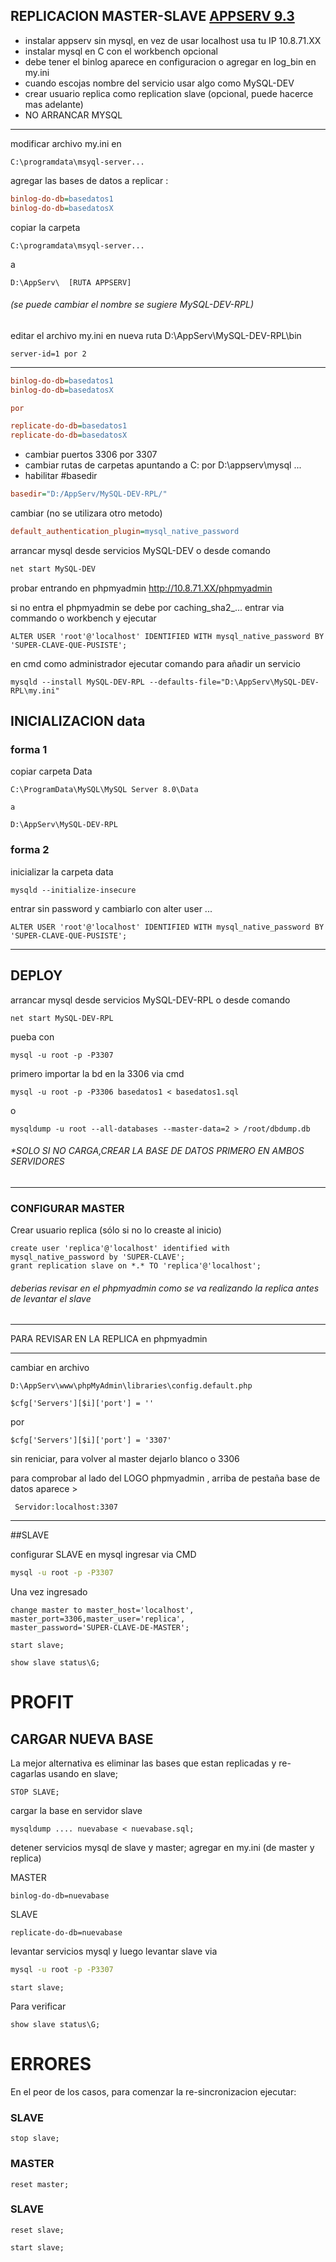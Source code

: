 ## REPLICACION MASTER-SLAVE [APPSERV 9.3](https://www.appserv.org/en/)

* instalar appserv sin mysql, en vez de usar localhost usa tu IP 10.8.71.XX
* instalar mysql en C con el workbench opcional
* debe tener el binlog aparece en configuracion o agregar en log_bin en my.ini
* cuando escojas nombre del servicio usar algo como MySQL-DEV
* crear usuario replica como replication slave (opcional, puede hacerce mas adelante)
* NO ARRANCAR MYSQL
***
modificar archivo my.ini en 
````
C:\programdata\msyql-server...
````

agregar las bases de datos a replicar :

````ini
binlog-do-db=basedatos1
binlog-do-db=basedatosX
````

copiar la carpeta  
````
C:\programdata\msyql-server... 
````
 a
````
D:\AppServ\  [RUTA APPSERV]
````
###### (se puede cambiar el nombre se sugiere MySQL-DEV-RPL)

editar el archivo my.ini en nueva ruta D:\AppServ\MySQL-DEV-RPL\bin

````
server-id=1 por 2
````

***

````ini
binlog-do-db=basedatos1
binlog-do-db=basedatosX

por 

replicate-do-db=basedatos1
replicate-do-db=basedatosX
````

* cambiar puertos 3306 por 3307
* cambiar rutas de carpetas apuntando a C: por D:\appserv\mysql ...
* habilitar #basedir

````ini
basedir="D:/AppServ/MySQL-DEV-RPL/"
````
cambiar (no se utilizara otro metodo)

````ini
default_authentication_plugin=mysql_native_password
````

arrancar mysql desde servicios  MySQL-DEV o desde comando
````bash
net start MySQL-DEV
````

probar entrando en phpmyadmin http://10.8.71.XX/phpmyadmin

si no entra el phpmyadmin se debe por caching_sha2_... 
entrar via commando o workbench y ejecutar

~~~
ALTER USER 'root'@'localhost' IDENTIFIED WITH mysql_native_password BY 'SUPER-CLAVE-QUE-PUSISTE';
~~~

en cmd como administrador ejecutar comando para añadir un servicio

````
mysqld --install MySQL-DEV-RPL --defaults-file="D:\AppServ\MySQL-DEV-RPL\my.ini"
````

## INICIALIZACION data

### forma 1

copiar carpeta Data
~~~
C:\ProgramData\MySQL\MySQL Server 8.0\Data

a

D:\AppServ\MySQL-DEV-RPL
~~~

### forma 2

inicializar la carpeta data

````
mysqld --initialize-insecure
````
entrar sin password y cambiarlo con alter user ...
````
ALTER USER 'root'@'localhost' IDENTIFIED WITH mysql_native_password BY 'SUPER-CLAVE-QUE-PUSISTE';
````

***

## DEPLOY

arrancar mysql desde servicios  MySQL-DEV-RPL o desde comando
````
net start MySQL-DEV-RPL
````
pueba con
````
mysql -u root -p -P3307
````
primero importar la bd en la 3306 via cmd
````
mysql -u root -p -P3306 basedatos1 < basedatos1.sql
````
o 
````
mysqldump -u root --all-databases --master-data=2 > /root/dbdump.db
````

###### *SOLO SI NO CARGA,CREAR LA BASE DE DATOS PRIMERO EN AMBOS SERVIDORES
***
### CONFIGURAR MASTER

Crear usuario replica (sólo si no lo creaste al inicio)
````
create user 'replica'@'localhost' identified with mysql_native_password by 'SUPER-CLAVE';
grant replication slave on *.* TO 'replica'@'localhost';
````
###### deberias revisar en el phpmyadmin como se va realizando la replica antes de levantar el slave

***
PARA REVISAR EN LA REPLICA en phpmyadmin
***
cambiar en archivo 
~~~
D:\AppServ\www\phpMyAdmin\libraries\config.default.php
~~~

````
$cfg['Servers'][$i]['port'] = ''
````
por 
````
$cfg['Servers'][$i]['port'] = '3307'
````

sin reniciar, para volver al master dejarlo blanco o 3306

para comprobar  al lado del LOGO phpmyadmin , arriba de pestaña base de datos aparece >
~~~
 Servidor:localhost:3307
~~~

***

##SLAVE

configurar SLAVE en mysql ingresar via CMD
~~~bash
mysql -u root -p -P3307
~~~

Una vez ingresado
~~~
change master to master_host='localhost',
master_port=3306,master_user='replica',
master_password='SUPER-CLAVE-DE-MASTER';
~~~
~~~
start slave;
~~~
~~~
show slave status\G;
~~~
# PROFIT

## CARGAR NUEVA BASE

La mejor alternativa es eliminar las bases que estan replicadas y re-cagarlas usando en slave;

~~~
STOP SLAVE;
~~~

cargar la base en servidor slave
~~~
mysqldump .... nuevabase < nuevabase.sql;
~~~

detener servicios mysql de slave  y master;
agregar en my.ini  (de master y replica)


MASTER 
~~~
binlog-do-db=nuevabase

~~~
 
SLAVE
~~~
replicate-do-db=nuevabase
~~~

levantar servicios mysql
y luego levantar slave via
~~~bash
mysql -u root -p -P3307
~~~

~~~
start slave;
~~~

Para verificar 
~~~
show slave status\G;
~~~


# ERRORES

En el peor de los casos, para comenzar la re-sincronizacion ejecutar:

### SLAVE
~~~
stop slave;
~~~

### MASTER
~~~
reset master;
~~~


### SLAVE
~~~
reset slave;
~~~
~~~
start slave;
~~~

